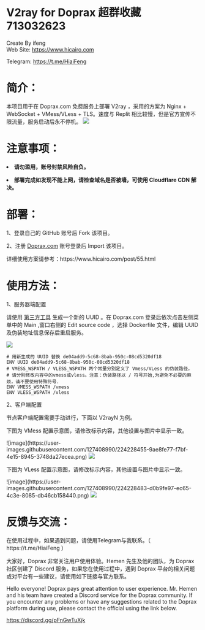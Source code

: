 # V2ray for Doprax 超群收藏713032623
Create By ifeng<br>
Web Site: https://www.hicairo.com <br>

Telegram: https://t.me/HiaiFeng <br>

# 简介：
本项目用于在 Doprax.com 免费服务上部署 V2ray ，采用的方案为 Nginx + WebSocket + VMess/VLess + TLS。速度与 Replit 相比较慢，但是官方宣传不限流量，服务启动后永不停机。
<img src="https://user-images.githubusercontent.com/127408990/224227366-4705c1af-0588-462a-955c-27a97a6da21f.png">
# 注意事项：
<p><b><li>请勿滥用，账号封禁风险自负。</li></b></p>
<p><b><li>部署完成如发现不能上网，请检查域名是否被墙，可使用 Cloudflare CDN 解决。</li></b></p>

# 部署：
<p>1、登录自己的 GitHub 账号后 Fork 该项目。</p>
<p>2、注册 <a href="https://www.doprax.com/signup/">Doprax.com</a> 账号登录后 Import 该项目。</p>
<p>详细使用方案请参考：https://www.hicairo.com/post/55.html</p>

# 使用方法：
<p>1、服务器端配置</p>
<p>请使用 <a href="https://www.v2fly.org/awesome/tools.html">第三方工具</a> 生成一个新的 UUID 。在 Doprax.com 登录后依次点击左侧菜单中的 Main ,窗口右侧的 Edit source code ，选择 Dockerfile 文件，编辑 UUID 及伪装地址信息保存后重启服务。</p>

<img src="https://user-images.githubusercontent.com/127408990/224228204-3a6f1f31-0cef-4624-bee8-fdc1df1204e7.png">
<pre class="notranslate"><code># 用新生成的 UUID 替换 de04add9-5c68-8bab-950c-08cd5320df18
ENV UUID de04add9-5c68-8bab-950c-08cd5320df18
# VMESS_WSPATH / VLESS_WSPATH 两个常量分别定义了 Vmess/VLess 的伪装路径，
# 请分别修改内容中的vmess或vless。注意：伪装路径以 / 符号开始,为避免不必要的麻烦，请不要使用特殊符号.
ENV VMESS_WSPATH /vmess
ENV VLESS_WSPATH /vless
</code></pre>

<p>2、客户端配置</p>
<p>节点客户端配置需要手动进行，下面以 V2rayN 为例。
<p>下图为 VMess 配置示意图，请修改标示内容，其他设置与图片中显示一致。</p>
![image](https://user-images.githubusercontent.com/127408990/224228455-9ae8fe77-f7bf-4e15-8945-3748da27ecea.png)

<img src="https://www.hicairo.com/zb_users/upload/2022/12/202212291672276258394161.webp">
<p>下图为 VLess 配置示意图，请修改标示内容，其他设置与图片中显示一致。</p>
![image](https://user-images.githubusercontent.com/127408990/224228483-d0b9fe97-ec65-4c3e-8085-db46cb158440.png)

<img src="https://www.hicairo.com/zb_users/upload/2022/12/202212291672276274474231.webp">

# 反馈与交流：
<p>在使用过程中，如果遇到问题，请使用Telegram与我联系。（ https://t.me/HiaiFeng ）</p>
<p>大家好，Doprax 非常关注用户使用体验。Hemen 先生及他的团队，为 Doprax 社区创建了 Discord 服务，如果您在使用过程中，遇到 Doprax 平台的相关问题或对平台有一些建议，请使用如下链接与官方联系。

Hello everyone! Doprax pays great attention to user experience. Mr. Hemen and his team have created a Discord service for the Doprax community. If you encounter any problems or have any suggestions related to the Doprax platform during use, please contact the official using the link below.

https://discord.gg/pFnGwTuXjk</p>
